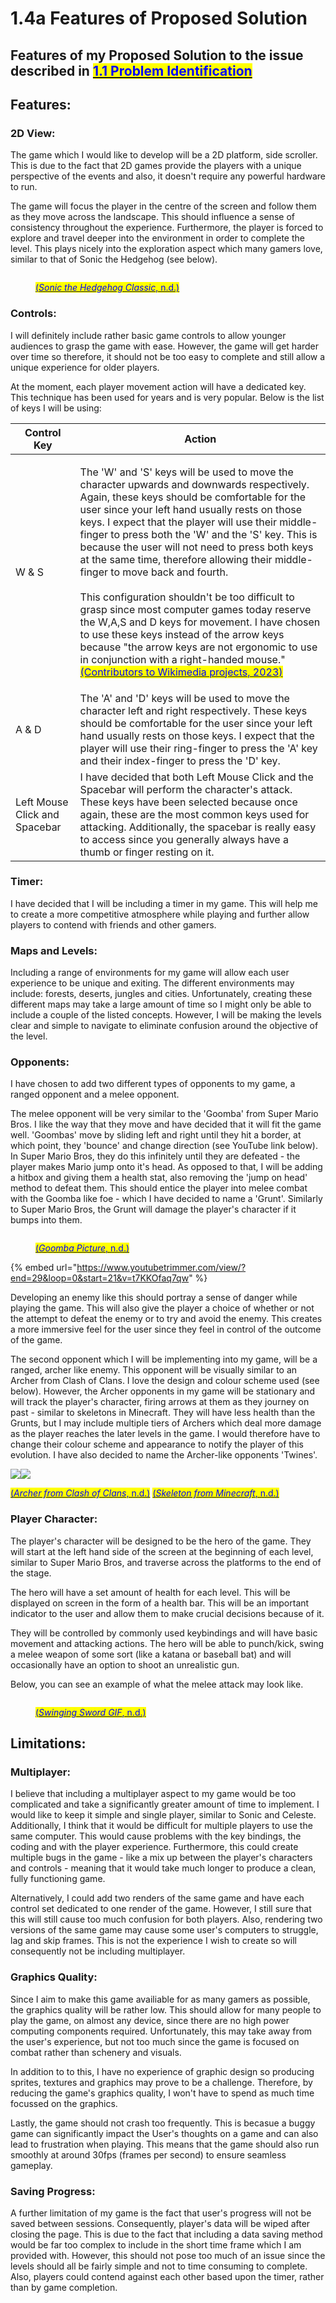 # 1.4a Features of Proposed Solution

## Features of my Proposed Solution to the issue described in [<mark style="color:blue;">1.1 Problem Identification</mark>](1.1-problem-identification.md)

## Features:

### 2D View:

The game which I would like to develop will be a 2D platform, side scroller. This is due to the fact that 2D games provide the players with a unique perspective of the events and also, it doesn't require any powerful hardware to run.

The game will focus the player in the centre of the screen and follow them as they move across the landscape. This should influence a sense of consistency throughout the experience. Furthermore, the player is forced to explore and travel deeper into the environment in order to complete the level. This plays nicely into the exploration aspect which many gamers love, similar to that of Sonic the Hedgehog (see below).

<figure><img src="../.gitbook/assets/image (1).png" alt=""><figcaption><p><a href="../reference-page.md"><mark style="color:blue;">(</mark><em><mark style="color:blue;">Sonic the Hedgehog Classic</mark></em><mark style="color:blue;">, n.d.)</mark></a></p></figcaption></figure>



### Controls:

&#x20;I will definitely include rather basic game controls to allow younger audiences to grasp the game with ease. However, the game will get harder over time so therefore, it should not be too easy to complete and still allow a unique experience for older players.

At the moment, each player movement action will have a dedicated key. This technique has been used for years and is very popular. Below is the list of keys I will be using:

| Control Key                   | Action                                                                                                                                                                                                                                                                                                                                                                                                                                                                                                                                                                                                                                                                                                                                                                                                                                                           |
| ----------------------------- | ---------------------------------------------------------------------------------------------------------------------------------------------------------------------------------------------------------------------------------------------------------------------------------------------------------------------------------------------------------------------------------------------------------------------------------------------------------------------------------------------------------------------------------------------------------------------------------------------------------------------------------------------------------------------------------------------------------------------------------------------------------------------------------------------------------------------------------------------------------------- |
| W & S                         | <p>The 'W' and 'S' keys will be used to move the character upwards and downwards respectively. Again, these keys should be comfortable for the user since your left hand usually rests on those keys. I expect that the player will use their middle-finger to press both the 'W' and the 'S' key. This is because the user will not need to press both keys at the same time, therefore allowing their middle-finger to move back and fourth.<br><br>This configuration shouldn't be too difficult to grasp since most computer games today reserve the W,A,S and D keys for movement. I have chosen to use these keys instead of the arrow keys because "the arrow keys are not ergonomic to use in conjunction with a right-handed mouse." <a href="../reference-page.md"><mark style="color:blue;">(Contributors to Wikimedia projects, 2023)</mark></a></p> |
| A & D                         | The 'A' and 'D' keys will be used to move the character left and right respectively. These keys should be comfortable for the user since your left hand usually rests on those keys. I expect that the player will use their ring-finger to press the 'A' key and their index-finger to press the 'D' key.                                                                                                                                                                                                                                                                                                                                                                                                                                                                                                                                                       |
| Left Mouse Click and Spacebar | I have decided that both Left Mouse Click and the Spacebar will perform the character's attack. These keys have been selected because once again, these are the most common keys used for attacking. Additionally, the spacebar is really easy to access since you generally always have a thumb or finger resting on it.                                                                                                                                                                                                                                                                                                                                                                                                                                                                                                                                        |



### Timer:

I have decided that I will be including a timer in my game. This will help me to create a more competitive atmosphere while playing and further allow players to contend with friends and other gamers.



### Maps and Levels:

Including a range of environments for my game will allow each user experience to be unique and exiting. The different environments may include: forests, deserts, jungles and cities. Unfortunately, creating these different maps may take a large amount of time so I might only be able to include a couple of the listed concepts. However, I will be making the levels clear and simple to navigate to eliminate confusion around the objective of the level.



### Opponents:

I have chosen to add two different types of opponents to my game, a ranged opponent and a melee opponent.

The melee opponent will be very similar to the 'Goomba' from Super Mario Bros. I like the way that they move and have decided that it will fit the game well. 'Goombas' move by sliding left and right until they hit a border, at which point, they 'bounce' and change direction (see YouTube link below). In Super Mario Bros, they do this infinitely until they are defeated - the player makes Mario jump onto it's head.  As opposed to that, I will be adding a hitbox and giving them a health stat, also removing the 'jump on head' method to defeat them. This should entice the player into melee combat with the Goomba like foe - which I have decided to name a 'Grunt'. Similarly to Super Mario Bros, the Grunt will damage the player's character if it bumps into them.

<figure><img src="../.gitbook/assets/image (6).png" alt=""><figcaption><p><a href="../reference-page.md"><mark style="color:blue;">(</mark><em><mark style="color:blue;">Goomba Picture</mark></em><mark style="color:blue;">, n.d.)</mark></a></p></figcaption></figure>

{% embed url="https://www.youtubetrimmer.com/view/?end=29&loop=0&start=21&v=t7KKOfaq7qw" %}

Developing an enemy like this should portray a sense of danger while playing the game. This will also give the player a choice of whether or not the attempt to defeat the enemy or to try and avoid the enemy. This creates a more immersive feel for the user since they feel in control of the outcome of the game.



The second opponent which I will be implementing into my game, will be a ranged, archer like enemy. This opponent will be visually similar to an Archer from Clash of Clans. I love the design and colour scheme used (see below). However, the Archer opponents in my game will be stationary and will track the player's character, firing arrows at them as they journey on past - similar to skeletons in Minecraft. They will have less health than the Grunts, but I may include multiple tiers of Archers which deal more damage as the player reaches the later levels in the game. I would therefore have to change their colour scheme and appearance to notify the player of this evolution. I have also decided to name the Archer-like opponents 'Twines'.

![](<../.gitbook/assets/image (2).png>)![](<../.gitbook/assets/image (2) (2).png>)

[<mark style="color:blue;">(</mark>_<mark style="color:blue;">Archer from Clash of Clans</mark>_<mark style="color:blue;">, n.d.)</mark>](../reference-page.md)                    [ <mark style="color:blue;">(</mark>_<mark style="color:blue;">Skeleton from Minecraft</mark>_<mark style="color:blue;">, n.d.)</mark>](../reference-page.md)



### Player Character:

The player's character will be designed to be the hero of the game. They will start at the left hand side of the screen at the beginning of each level, similar to Super Mario Bros, and traverse across the platforms to the end of the stage.

The hero will have a set amount of health for each level. This will be displayed on screen in the form of a health bar. This will be an important indicator to the user and allow them to make crucial decisions because of it.

They will be controlled by commonly used keybindings and will have basic movement and attacking actions. The hero will be able to punch/kick, swing a melee weapon of some sort (like a katana or baseball bat) and will occasionally have an option to shoot an unrealistic gun.

Below, you can see an example of what the melee attack may look like.

<figure><img src="../.gitbook/assets/defv65a-52eb1530-5a1e-4620-bb28-c04110802934.gif" alt=""><figcaption><p><a href="../reference-page.md"><mark style="color:blue;">(</mark><em><mark style="color:blue;">Swinging Sword GIF</mark></em><mark style="color:blue;">, n.d.)</mark></a></p></figcaption></figure>

## Limitations:

### Multiplayer:

I believe that including a multiplayer aspect to my game would be too complicated and take a significantly greater amount of time to implement. I would like to keep it simple and single player, similar to Sonic and Celeste. Additionally, I think that it would be difficult for multiple players to use the same computer. This would cause problems with the key bindings, the coding and with the player experience. Furthermore, this could create multiple bugs in the game - like a mix up between the player's characters and controls - meaning that it would take much longer to produce a clean, fully functioning game.&#x20;

Alternatively, I could add two renders of the same game and have each control set dedicated to one render of the game. However, I still sure that this will still cause too much confusion for both players. Also, rendering two versions of the same game may cause some user's computers to struggle, lag and skip frames. This is not the experience I wish to create so will consequently not be including multiplayer.



### Graphics Quality:

Since I aim to make this game availiable for as many gamers as possible, the graphics quality will be rather low. This should allow for many people to play the game, on almost any device, since there are no high power computing components required. Unfortunately, this may take away from the user's experience, but not too much since the game is focused on combat rather than schenery and visuals.

In addition to to this, I have no experience of graphic design so producing sprites, textures and graphics may prove to be a challenge. Therefore, by reducing the game's graphics quality, I won't have to spend as much time focussed on the graphics.

Lastly, the game should not crash too frequently. This is becasue a buggy game can significantly impact the User's thoughts on a game and can also lead to frustration when playing. This means that the game should also run smoothly at around 30fps (frames per second) to ensure seamless gameplay.



### Saving Progress:

A further limitation of my game is the fact that user's progress will not be saved between sessions. Consequently, player's data will be wiped after closing the page. This is due to the fact that including a data saving method would be far too complex to include in the short time frame which I am provided with. However, this should not pose too much of an issue since the levels should all be fairly simple and not to time consuming to complete. Also, players could contend against each other based upon the timer, rather than by game completion.
